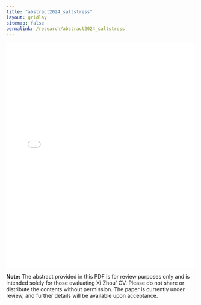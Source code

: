 ```yaml
---
title: "abstract2024_saltstress"
layout: gridlay
sitemap: false
permalink: /research/abstract2024_saltstress
---
```

 

<embed src="{{ site.url }}{{ site.baseurl }}/cv/abstract-2024-08-18-salt%20stress.pdf" type="application/pdf" width="100%" height="600px" />
<br>
<p><strong>Note:</strong> The abstract provided in this PDF is for review purposes only and is intended solely for those evaluating Xi Zhou' CV. Please do not share or distribute the contents without permission. The paper is currently under review, and further details will be available upon acceptance.</p>

